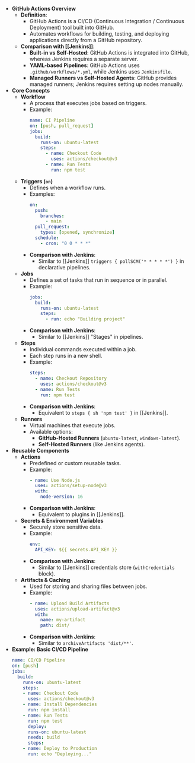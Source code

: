 - **GitHub Actions Overview**
	- **Definition**:
		- GitHub Actions is a CI/CD (Continuous Integration / Continuous Deployment) tool built into GitHub.
		- Automates workflows for building, testing, and deploying applications directly from a GitHub repository.
	- **Comparison with [[Jenkins]]**:
		- **Built-in vs Self-Hosted**: GitHub Actions is integrated into GitHub, whereas Jenkins requires a separate server.
		- **YAML-based Pipelines**: GitHub Actions uses `.github/workflows/*.yml`, while Jenkins uses `Jenkinsfile`.
		- **Managed Runners vs Self-Hosted Agents**: GitHub provides managed runners; Jenkins requires setting up nodes manually.
- **Core Concepts**
	- **Workflow**
		- A process that executes jobs based on triggers.
		- Example:
		  ```yaml
		  name: CI Pipeline
		  on: [push, pull_request]
		  jobs:
		    build:
		      runs-on: ubuntu-latest
		      steps:
		        - name: Checkout Code
		          uses: actions/checkout@v3
		        - name: Run Tests
		          run: npm test
		  ```
	- **Triggers (`on`)**
		- Defines when a workflow runs.
		- Examples:
		  ```yaml
		  on:
		    push:
		      branches:
		        - main
		    pull_request:
		      types: [opened, synchronize]
		    schedule:
		      - cron: "0 0 * * *"
		  ```
		- **Comparison with Jenkins**:
			- Similar to [[Jenkins]] `triggers { pollSCM('* * * * *') }` in declarative pipelines.
	- **Jobs**
		- Defines a set of tasks that run in sequence or in parallel.
		- Example:
		  ```yaml
		  jobs:
		    build:
		      runs-on: ubuntu-latest
		      steps:
		        - run: echo "Building project"
		  ```
		- **Comparison with Jenkins**:
			- Similar to [[Jenkins]] "Stages" in pipelines.
	- **Steps**
		- Individual commands executed within a job.
		- Each step runs in a new shell.
		- Example:
		  ```yaml
		  steps:
		    - name: Checkout Repository
		      uses: actions/checkout@v3
		    - name: Run Tests
		      run: npm test
		  ```
		- **Comparison with Jenkins**:
			- Equivalent to `steps { sh 'npm test' }` in [[Jenkins]].
	- **Runners**
		- Virtual machines that execute jobs.
		- Available options:
			- **GitHub-Hosted Runners** (`ubuntu-latest`, `windows-latest`).
			- **Self-Hosted Runners** (like Jenkins agents).
- **Reusable Components**
	- **Actions**
		- Predefined or custom reusable tasks.
		- Example:
		  ```yaml
		  - name: Use Node.js
		    uses: actions/setup-node@v3
		    with:
		      node-version: 16
		  ```
		- **Comparison with Jenkins**:
			- Equivalent to plugins in [[Jenkins]].
	- **Secrets & Environment Variables**
		- Securely store sensitive data.
		- Example:
		  ```yaml
		  env:
		    API_KEY: ${{ secrets.API_KEY }}
		  ```
		- **Comparison with Jenkins**:
			- Similar to [[Jenkins]] credentials store (`withCredentials` block).
	- **Artifacts & Caching**
		- Used for storing and sharing files between jobs.
		- Example:
		  ```yaml
		  - name: Upload Build Artifacts
		    uses: actions/upload-artifact@v3
		    with:
		      name: my-artifact
		      path: dist/
		  ```
		- **Comparison with Jenkins**:
			- Similar to `archiveArtifacts 'dist/**'`.
- **Example: Basic CI/CD Pipeline**
  ```yaml
  name: CI/CD Pipeline
  on: [push]
  jobs:
    build:
      runs-on: ubuntu-latest
      steps:
      - name: Checkout Code
        uses: actions/checkout@v3  
      - name: Install Dependencies
        run: npm install  
      - name: Run Tests
        run: npm test  
        deploy:  
        runs-on: ubuntu-latest  
        needs: build  
        steps:  
      - name: Deploy to Production
        run: echo "Deploying..."
  ```